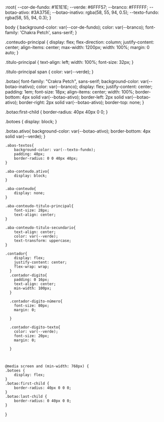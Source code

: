 :root{
    --cor-de-fundo: #1E1E1E;
    --verde: #6FFF57;
    --branco: #FFFFFF;
    --botao-ativo: #3A375E;
    --botao-inativo: rgba(58, 55, 94, 0.5);
    --texto-fundo: rgba(58, 55, 94, 0.3);
}

body {
    background-color: var(--cor-de-fundo);
    color: var(--branco);
    font-family: 'Chakra Petch', sans-serif;
  }


  .conteudo-principal {
    display: flex;
    flex-direction: column;
    justify-content: center;
    align-items: center;
    max-width: 1200px;
    width: 100%;
    margin: 0 auto;
}

.titulo-principal {
    text-align: left;
    width: 100%;
    font-size: 32px;
}

.titulo-principal span {
    color: var(--verde);
}

.botao{
    font-family: "Crakra Petch", sans-serif;
    background-color: var(--botao-inativo);
    color: var(--branco);
    display: flex;
    justify-content: center;
    padding: 1em;
    font-size: 18px;
    align-items: center;
    width: 100%;
    border-bottom: 4px solid var(--botao-ativo);
    border-left: 2px solid var(--botao-ativo);
    border-right: 2px solid var(--botao-ativo);
    border-top: none;
}

.botao:first-child {
    border-radius: 40px 40px 0 0;
}

.botoes {
    display: block;
}

.botao.ativo{
    background-color: var(--botao-ativo);
    border-bottom: 4px solid var(--verde);
    }

    .abas-textos{
        background-color: var(--texto-fundo);
        padding: 40px;
        border-radius: 0 0 40px 40px;
    }  
   
    .aba-conteudo.ativo{
        display: block;
    }

    .aba-conteudo{
        display: none;
    }

    .aba-conteudo-titulo-principal{
        font-size: 28px;
        text-align: center;
    }

    .aba-conteudo-titulo-secundario{
        text-align: center;
        color: var(--verde);
        text-transform: uppercase;
    }

    .contador{
        display: flex;
        justify-content: center;
        flex-wrap: wrap;
      }
      .contador-digito{
        padding: 0 16px;
        text-align: center;
        min-width: 100px;
      }

      .contador-digito-número{
        font-size: 80px;
        margin: 0;

      }

      .contador-digito-texto{
        color: var(--verde);
        font-size: 20px;
        margin: 0;

      }      
    
    
   
    @media screen and (min-width: 768px) {
    .botoes {
        display: flex;
    }
    .botao:first-child {
        border-radius: 40px 0 0 0;
    }
    .botao:last-child {
        border-radius: 0 40px 0 0;
    }
}
